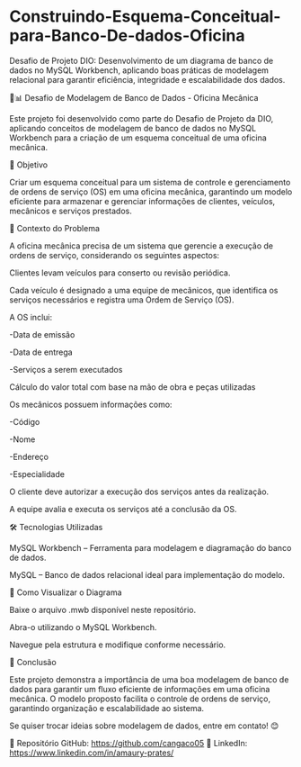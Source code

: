 # Construindo-Esquema-Conceitual-para-Banco-De-dados-Oficina
Desafio de Projeto DIO: Desenvolvimento de um diagrama de banco de dados no MySQL Workbench, aplicando boas práticas de modelagem relacional para garantir eficiência, integridade e escalabilidade dos dados. 

🚗📊 Desafio de Modelagem de Banco de Dados - Oficina Mecânica

Este projeto foi desenvolvido como parte do Desafio de Projeto da DIO, aplicando conceitos de modelagem de banco de dados no MySQL Workbench para a criação de um esquema conceitual de uma oficina mecânica.

🎯 Objetivo

Criar um esquema conceitual para um sistema de controle e gerenciamento de ordens de serviço (OS) em uma oficina mecânica, garantindo um modelo eficiente para armazenar e gerenciar informações de clientes, veículos, mecânicos e serviços prestados.

📖 Contexto do Problema

A oficina mecânica precisa de um sistema que gerencie a execução de ordens de serviço, considerando os seguintes aspectos:

Clientes levam veículos para conserto ou revisão periódica.

Cada veículo é designado a uma equipe de mecânicos, que identifica os serviços necessários e registra uma Ordem de Serviço (OS).

A OS inclui:

-Data de emissão

-Data de entrega

-Serviços a serem executados

Cálculo do valor total com base na mão de obra e peças utilizadas

Os mecânicos possuem informações como:

-Código

-Nome

-Endereço

-Especialidade

O cliente deve autorizar a execução dos serviços antes da realização.

A equipe avalia e executa os serviços até a conclusão da OS.

🛠️ Tecnologias Utilizadas

MySQL Workbench – Ferramenta para modelagem e diagramação do banco de dados.

MySQL – Banco de dados relacional ideal para implementação do modelo.

📌 Como Visualizar o Diagrama

Baixe o arquivo .mwb disponível neste repositório.

Abra-o utilizando o MySQL Workbench.

Navegue pela estrutura e modifique conforme necessário.

🚀 Conclusão

Este projeto demonstra a importância de uma boa modelagem de banco de dados para garantir um fluxo eficiente de informações em uma oficina mecânica. O modelo proposto facilita o controle de ordens de serviço, garantindo organização e escalabilidade ao sistema.

Se quiser trocar ideias sobre modelagem de dados, entre em contato! 😊

📂 Repositório GitHub: https://github.com/cangaco05  💼 LinkedIn: https://www.linkedin.com/in/amaury-prates/
